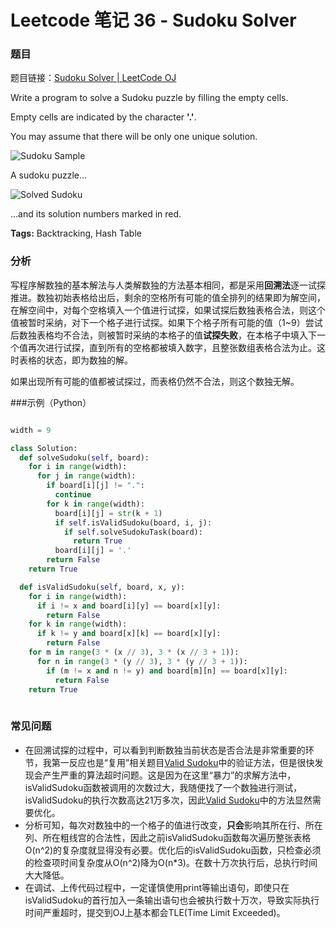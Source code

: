 # Leetcode 笔记 36 - Sudoku Solver

### 题目

题目链接：[Sudoku Solver | LeetCode OJ](https://oj.leetcode.com/problems/sudoku-solver/)

Write a program to solve a Sudoku puzzle by filling the empty cells.

Empty cells are indicated by the character **'.'**.

You may assume that there will be only one unique solution.

![Sudoku Sample](http://upload.wikimedia.org/wikipedia/commons/thumb/f/ff/Sudoku-by-L2G-20050714.svg/250px-Sudoku-by-L2G-20050714.svg.png)

A sudoku puzzle...

![Solved Sudoku](http://upload.wikimedia.org/wikipedia/commons/thumb/3/31/Sudoku-by-L2G-20050714_solution.svg/250px-Sudoku-by-L2G-20050714_solution.svg.png)

...and its solution numbers marked in red.

**Tags:** Backtracking, Hash Table

### 分析

写程序解数独的基本解法与人类解数独的方法基本相同，都是采用**回溯法**逐一试探推进。数独初始表格给出后，剩余的空格所有可能的值全排列的结果即为解空间，在解空间中，对每个空格填入一个值进行试探，如果试探后数独表格合法，则这个值被暂时采纳，对下一个格子进行试探。如果下个格子所有可能的值（1~9）尝试后数独表格均不合法，则被暂时采纳的本格子的值**试探失败**，在本格子中填入下一个值再次进行试探，直到所有的空格都被填入数字，且整张数组表格合法为止。这时表格的状态，即为数独的解。

如果出现所有可能的值都被试探过，而表格仍然不合法，则这个数独无解。

###示例（Python）

```python

width = 9

class Solution:
  def solveSudoku(self, board):
    for i in range(width):
      for j in range(width):
        if board[i][j] != ".":
          continue
        for k in range(width):
          board[i][j] = str(k + 1)
          if self.isValidSudoku(board, i, j):
            if self.solveSudokuTask(board):
              return True
          board[i][j] = '.'
        return False
    return True

  def isValidSudoku(self, board, x, y):
    for i in range(width):
      if i != x and board[i][y] == board[x][y]:
        return False
    for k in range(width):
      if k != y and board[x][k] == board[x][y]:
        return False
    for m in range(3 * (x // 3), 3 * (x // 3 + 1)):
      for n in range(3 * (y // 3), 3 * (y // 3 + 1)):
        if (m != x and n != y) and board[m][n] == board[x][y]:
          return False
    return True
    
```
### 常见问题

+ 在回溯试探的过程中，可以看到判断数独当前状态是否合法是非常重要的环节，我第一反应也是“复用”相关题目[Valid Sudoku]()中的验证方法，但是很快发现会产生严重的算法超时问题。这是因为在这里“暴力”的求解方法中，isValidSudoku函数被调用的次数过大，我随便找了一个数独进行测试，isValidSudoku的执行次数高达21万多次，因此[Valid Sudoku]()中的方法显然需要优化。
+ 分析可知，每次对数独中的一个格子的值进行改变，**只会**影响其所在行、所在列、所在粗线宫的合法性，因此之前isValidSudoku函数每次遍历整张表格O(n^2)的复杂度就显得没有必要。优化后的isValidSudoku函数，只检查必须的检查项时间复杂度从O(n^2)降为O(n*3)。在数十万次执行后，总执行时间大大降低。
+ 在调试、上传代码过程中，一定谨慎使用print等输出语句，即使只在isValidSudoku的首行加入一条输出语句也会被执行数十万次，导致实际执行时间严重超时，提交到OJ上基本都会TLE(Time Limit Exceeded)。